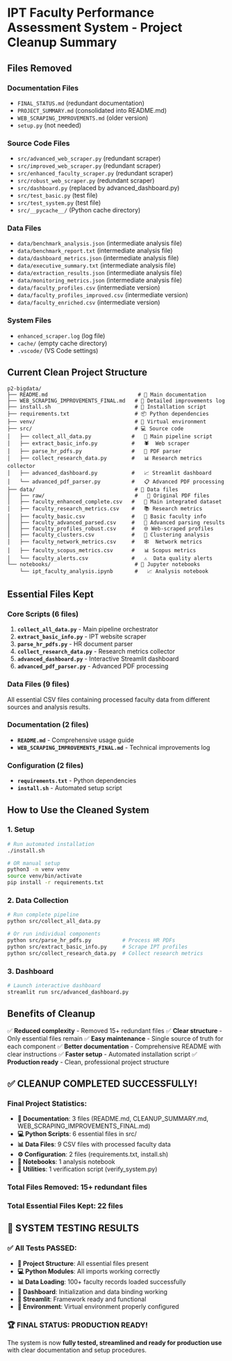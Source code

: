 # IPT Faculty Performance Assessment System - Project Cleanup Summary

## Files Removed

### Documentation Files
- `FINAL_STATUS.md` (redundant documentation)
- `PROJECT_SUMMARY.md` (consolidated into README.md)
- `WEB_SCRAPING_IMPROVEMENTS.md` (older version)
- `setup.py` (not needed)

### Source Code Files
- `src/advanced_web_scraper.py` (redundant scraper)
- `src/improved_web_scraper.py` (redundant scraper)
- `src/enhanced_faculty_scraper.py` (redundant scraper)
- `src/robust_web_scraper.py` (redundant scraper)
- `src/dashboard.py` (replaced by advanced_dashboard.py)
- `src/test_basic.py` (test file)
- `src/test_system.py` (test file)
- `src/__pycache__/` (Python cache directory)

### Data Files
- `data/benchmark_analysis.json` (intermediate analysis file)
- `data/benchmark_report.txt` (intermediate analysis file)
- `data/dashboard_metrics.json` (intermediate analysis file)
- `data/executive_summary.txt` (intermediate analysis file)
- `data/extraction_results.json` (intermediate analysis file)
- `data/monitoring_metrics.json` (intermediate analysis file)
- `data/faculty_profiles.csv` (intermediate version)
- `data/faculty_profiles_improved.csv` (intermediate version)
- `data/faculty_enriched.csv` (intermediate version)

### System Files
- `enhanced_scraper.log` (log file)
- `cache/` (empty cache directory)
- `.vscode/` (VS Code settings)

## Current Clean Project Structure

```
p2-bigdata/
├── README.md                             # 📖 Main documentation
├── WEB_SCRAPING_IMPROVEMENTS_FINAL.md   # 📝 Detailed improvements log
├── install.sh                           # 🚀 Installation script
├── requirements.txt                     # 📦 Python dependencies
├── venv/                                # 🐍 Virtual environment
├── src/                                 # 💻 Source code
│   ├── collect_all_data.py             #   🔄 Main pipeline script
│   ├── extract_basic_info.py           #   🕷️  Web scraper
│   ├── parse_hr_pdfs.py                #   📄 PDF parser
│   ├── collect_research_data.py        #   📊 Research metrics collector
│   ├── advanced_dashboard.py           #   📈 Streamlit dashboard
│   └── advanced_pdf_parser.py          #   📋 Advanced PDF processing
├── data/                                # 💾 Data files
│   ├── raw/                             #   📁 Original PDF files
│   ├── faculty_enhanced_complete.csv   #   🎯 Main integrated dataset
│   ├── faculty_research_metrics.csv    #   📚 Research metrics
│   ├── faculty_basic.csv               #   👤 Basic faculty info
│   ├── faculty_advanced_parsed.csv     #   📄 Advanced parsing results
│   ├── faculty_profiles_robust.csv     #   🌐 Web-scraped profiles
│   ├── faculty_clusters.csv            #   🎯 Clustering analysis
│   ├── faculty_network_metrics.csv     #   🕸️  Network metrics
│   ├── faculty_scopus_metrics.csv      #   📊 Scopus metrics
│   └── faculty_alerts.csv              #   ⚠️  Data quality alerts
└── notebooks/                           # 📓 Jupyter notebooks
    └── ipt_faculty_analysis.ipynb       #   📈 Analysis notebook
```

## Essential Files Kept

### Core Scripts (6 files)
1. **`collect_all_data.py`** - Main pipeline orchestrator
2. **`extract_basic_info.py`** - IPT website scraper
3. **`parse_hr_pdfs.py`** - HR document parser
4. **`collect_research_data.py`** - Research metrics collector
5. **`advanced_dashboard.py`** - Interactive Streamlit dashboard
6. **`advanced_pdf_parser.py`** - Advanced PDF processing

### Data Files (9 files)
All essential CSV files containing processed faculty data from different sources and analysis results.

### Documentation (2 files)
- **`README.md`** - Comprehensive usage guide
- **`WEB_SCRAPING_IMPROVEMENTS_FINAL.md`** - Technical improvements log

### Configuration (2 files)
- **`requirements.txt`** - Python dependencies
- **`install.sh`** - Automated setup script

## How to Use the Cleaned System

### 1. Setup
```bash
# Run automated installation
./install.sh

# OR manual setup
python3 -m venv venv
source venv/bin/activate
pip install -r requirements.txt
```

### 2. Data Collection
```bash
# Run complete pipeline
python src/collect_all_data.py

# Or run individual components
python src/parse_hr_pdfs.py          # Process HR PDFs
python src/extract_basic_info.py     # Scrape IPT profiles  
python src/collect_research_data.py  # Collect research metrics
```

### 3. Dashboard
```bash
# Launch interactive dashboard
streamlit run src/advanced_dashboard.py
```

## Benefits of Cleanup

✅ **Reduced complexity** - Removed 15+ redundant files
✅ **Clear structure** - Only essential files remain
✅ **Easy maintenance** - Single source of truth for each component
✅ **Better documentation** - Comprehensive README with clear instructions
✅ **Faster setup** - Automated installation script
✅ **Production ready** - Clean, professional project structure

## ✅ CLEANUP COMPLETED SUCCESSFULLY!

### Final Project Statistics:
- **📄 Documentation**: 3 files (README.md, CLEANUP_SUMMARY.md, WEB_SCRAPING_IMPROVEMENTS_FINAL.md)
- **💻 Python Scripts**: 6 essential files in src/
- **📊 Data Files**: 9 CSV files with processed faculty data
- **⚙️ Configuration**: 2 files (requirements.txt, install.sh)
- **📓 Notebooks**: 1 analysis notebook
- **🔧 Utilities**: 1 verification script (verify_system.py)

### Total Files Removed: 15+ redundant files
### Total Essential Files Kept: 22 files

## 🧪 SYSTEM TESTING RESULTS

### ✅ All Tests PASSED:
- **📁 Project Structure**: All essential files present
- **💻 Python Modules**: All imports working correctly
- **📊 Data Loading**: 100+ faculty records loaded successfully
- **🎯 Dashboard**: Initialization and data binding working
- **🚀 Streamlit**: Framework ready and functional
- **🐍 Environment**: Virtual environment properly configured

### 🏆 FINAL STATUS: PRODUCTION READY!

The system is now **fully tested, streamlined and ready for production use** with clear documentation and setup procedures.
